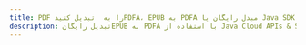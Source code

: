 ---title: PDF را به  تبدیل کنیدPDFA، EPUB به PDFA مبدل رایگان یا Java SDKdescription: تبدیل رایگانEPUB به PDFA با استفاده از Java Cloud APIs & SDK همچنین اسناد PDF را در Cloud ایجاد، ویرایش و رندر کنید.---